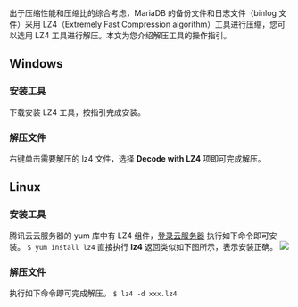 出于压缩性能和压缩比的综合考虑，MariaDB 的备份文件和日志文件（binlog 文件）采用 LZ4（Extremely Fast Compression algorithm）工具进行压缩，您可以选用 LZ4 工具进行解压。本文为您介绍解压工具的操作指引。

## Windows
### 安装工具
下载安装 LZ4 工具，按指引完成安装。

### 解压文件
右键单击需要解压的 lz4 文件，选择 **Decode with LZ4** 项即可完成解压。

## Linux
### 安装工具
腾讯云云服务器的 yum 库中有 LZ4 组件，[登录云服务器](https://intl.cloud.tencent.com/document/product/213/10517) 执行如下命令即可安装。
`$ yum install lz4`
直接执行 **lz4** 返回类似如下图所示，表示安装正确。
![](https://main.qcloudimg.com/raw/820a98757f5a5ccb84180f2289c88ddf.png)

### 解压文件
执行如下命令即可完成解压。
`$ lz4 -d xxx.lz4`
